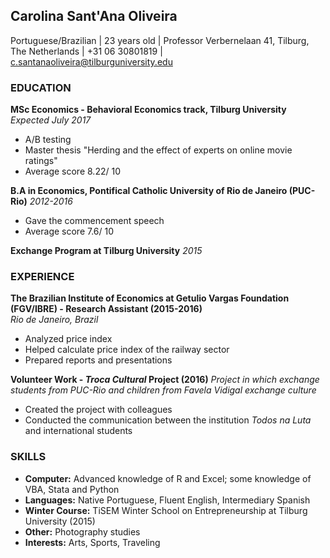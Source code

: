 ## Carolina Sant'Ana Oliveira   
Portuguese/Brazilian | 23 years old |
Professor Verbernelaan 41, Tilburg, The Netherlands | +31 06 30801819 | c.santanaoliveira@tilburguniversity.edu   

### EDUCATION
**MSc Economics - Behavioral Economics track, Tilburg University** *Expected July 2017*
  
  - A/B testing
  - Master thesis "Herding and the effect of experts on online movie ratings"
  - Average score 8.22/ 10

**B.A in Economics, Pontifical Catholic University of Rio de Janeiro (PUC-Rio)** *2012-2016*

  - Gave the commencement speech
  - Average score 7.6/ 10
  
**Exchange Program at Tilburg University** *2015*

### EXPERIENCE
**The Brazilian Institute of Economics at Getulio Vargas Foundation (FGV/IBRE) - Research Assistant (2015-2016)**            
*Rio de Janeiro, Brazil*         
- Analyzed price index
- Helped calculate price index of the railway sector
- Prepared reports and presentations

**Volunteer Work - *Troca Cultural* Project (2016)**
*Project in which exchange students from PUC-Rio and children from Favela Vidigal exchange culture*
- Created the project with colleagues
- Conducted the communication between the institution *Todos na Luta* and international students

### SKILLS
- **Computer:** Advanced knowledge of R and Excel; some knowledge of VBA, Stata and Python
- **Languages:** Native Portuguese, Fluent English, Intermediary Spanish
- **Winter Course:** TiSEM Winter School on Entrepreneurship at Tilburg University (2015)
- **Other:** Photography studies
- **Interests:** Arts, Sports, Traveling
